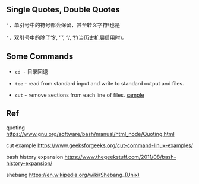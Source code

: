 ## Single Quotes, Double Quotes

`'`，单引号中的符号都会保留，甚至转义字符\也是

`"`，双引号中的除了‘$’,  ‘`’,  ‘\’,  ‘!’(当[历史扩展](https://www.thegeekstuff.com/2011/08/bash-history-expansion/)启用时)。

## Some Commands

- `cd -` 目录回退

- `tee` - read from standard input and write to standard output and files. 

- `cut` - remove sections from each line of files. [sample](https://www.geeksforgeeks.org/cut-command-linux-examples/)



## Ref

quoting https://www.gnu.org/software/bash/manual/html_node/Quoting.html

cut example https://www.geeksforgeeks.org/cut-command-linux-examples/

bash history expansion https://www.thegeekstuff.com/2011/08/bash-history-expansion/

shebang https://en.wikipedia.org/wiki/Shebang_(Unix)